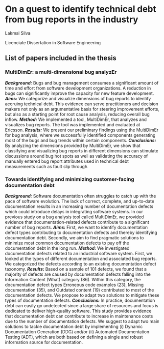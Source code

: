 # On a quest to identify technical debt from bug reports in the industry
Lakmal Silva

Licenciate Dissertation in Software Engineering


## List of papers included in the thesis

### MultiDimEr: a multi-dimensional bug analyzEr

***Background:*** Bugs and bug management consumes a significant amount of time and effort from software development organizations. A reduction in bugs can significantly improve the capacity for new feature development.
***Aims:*** We categorize and visualize dimensions of bug reports to identify accruing technical debt.  This evidence can serve practitioners and decision makers not only as an argumentative basis for steering improvement efforts, but also as a starting point for root cause analysis, reducing overall bug inflow.
***Method:*** We implemented a tool, MultiDimEr, that analyzes and visualizes bug reports. The tool was implemented and evaluated at Ericsson.
***Results:*** We present our preliminary findings using the MultiDimEr for bug analysis, where we successfully identified components generating most of the bugs and  bug trends within certain components.
***Conclusions:*** By analyzing the dimensions provided by MultiDimEr, we show that classifying and visualizing bug reports in different dimensions can stimulate discussions around bug hot spots as well as validating the accuracy of manually entered bug report attributes used in technical debt measurements such as fault slip through.</p>
                    
### Towards identifying and minimizing customer-facing documentation debt
***Background:*** Software documentation often struggles to catch up with the pace of software evolution. The lack of correct, complete, and up-to-date documentation results in an increasing number of documentation defects which could introduce delays in integrating software systems. In our previous study on a bug analysis tool called MultiDimEr, we provided evidence that documentation-related defects contribute to a significant number of bug reports.
***Aims:*** First, we want to identify documentation defect types contributing to documentation defects and thereby identifying documentation debt. Secondly, we aim to find pragmatic solutions to minimize most common documentation defects to pay off the documentation debt in the long run.
***Method:*** We investigated documentation defects related to an industrial software system. First, we looked at the types of different documentation and associated bug reports. We categorized the defects according to an existing documentation defect taxonomy.
***Results:*** Based on a sample of 101 defects, we found that a majority of defects are caused by documentation defects falling into the Information Content (What) category (86). Within this category, the documentation defect types Erroneous code examples (23), Missing documentation (35), and Outdated content (19) contributed to most of the documentation defects. We propose to adapt two solutions to mitigate these types of documentation defects.
***Conclusions:*** In practice, documentation debt can easily go undetected since a large share of resources and focus is dedicated to deliver high-quality software. This study provides evidence that documentation debt can contribute to increase in maintenance costs due to the number of documentation defects. We suggest to adapt two main solutions to tackle documentation debt by implementing (i) Dynamic Documentation Generation (DDG) and/or (ii) Automated Documentation Testing (ADT), which are both based on defining a single and robust information source for documentation.
   

